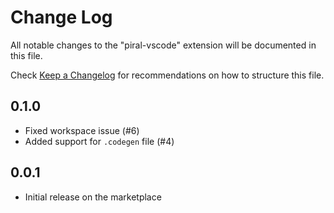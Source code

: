 # Change Log

All notable changes to the "piral-vscode" extension will be documented in this file.

Check [Keep a Changelog](http://keepachangelog.com/) for recommendations on how to structure this file.

## 0.1.0

- Fixed workspace issue (#6)
- Added support for `.codegen` file (#4)

## 0.0.1

- Initial release on the marketplace
